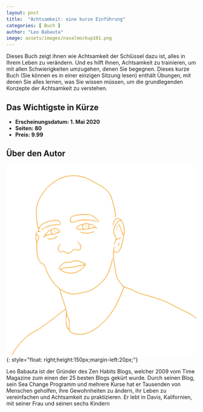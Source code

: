 ```yaml
---
layout: post
title:  "Achtsamkeit: eine kurze Einführung"
categories: [ Buch ]
author: "Leo Babauta"
image: assets/images/navalmockup101.png
---
```


Dieses Buch zeigt ihnen wie Achtsamkeit der Schlüssel dazu ist, alles in Ihrem Leben zu verändern. Und es hilft Ihnen, Achtsamkeit zu trainieren, um mit allen Schwierigkeiten umzugehen, denen Sie begegnen. Dieses kurze Buch (Sie können es in einer einzigen Sitzung lesen) enthält Übungen, mit denen Sie alles lernen, was Sie wissen müssen, um die grundlegenden Konzepte der Achtsamkeit zu verstehen.



## Das Wichtigste in Kürze

- **Erscheinungsdatum: 1. Mai 2020**
- **Seiten: 80**
- **Preis: 9.99**

## Über den Autor

![Leo Babauta](/assets/images/leo3.jpg){: style="float: right;height:150px;margin-left:20px;"}


Leo Babauta ist der Gründer des
Zen Habits Blogs, welcher 2009
vom Time Magazine zum einen
der 25 besten Blogs gekürt wurde.
Durch seinen Blog, sein Sea Change Programm und mehrere Kurse
hat er Tausenden von Menschen
geholfen, ihre Gewohnheiten zu
ändern, ihr Leben zu vereinfachen
und Achtsamkeit zu praktizieren.
Er lebt in Davis, Kalifornien, mit
seiner Frau und seinen sechs Kindern
